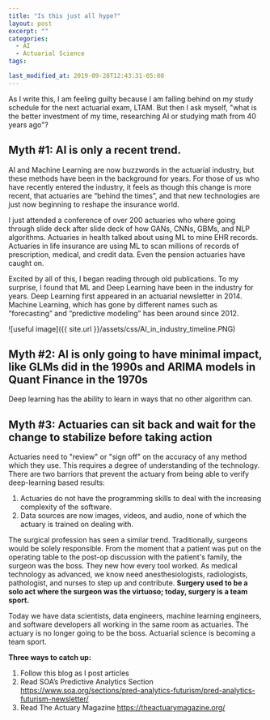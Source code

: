 ```yaml
---
title: "Is this just all hype?"
layout: post
excerpt: ""
categories:
  - AI
  - Actuarial Science
tags:

last_modified_at: 2019-09-28T12:43:31-05:00
---
```


As I write this, I am feeling guilty because I am falling behind on my study schedule for the next actuarial exam, LTAM.  But then I ask myself, "what is the better investment of my time, researching AI or studying math from 40 years ago"?

## Myth #1: AI is only a recent trend.

AI and Machine Learning are now buzzwords in the actuarial industry, but these methods have been in the background for years.  For those of us who have recently entered the industry, it feels as though this change is more recent, that actuaries are “behind the times”, and that new technologies are just now beginning to reshape the insurance world.

I just attended a conference of over 200 actuaries who where going through slide deck after slide deck of how GANs, CNNs, GBMs, and NLP algorithms.  Actuaries in health talked about using ML to mine EHR records.  Actuaries in life insurance are using ML to scan millions of records of prescription, medical, and credit data.  Even the pension actuaries have caught on.

Excited by all of this, I began reading through old publications.  To my surprise, I found that ML and Deep Learning have been in the industry for years.  Deep Learning first appeared in an actuarial newsletter in 2014.  Machine Learning, which has gone by different names such as “forecasting” and “predictive modeling” has been around since 2012.

![useful image]({{ site.url }}/assets/css/AI_in_industry_timeline.PNG)


## Myth #2: AI is only going to have minimal impact, like GLMs did in the 1990s and ARIMA models in Quant Finance in the 1970s

Deep learning has the ability to learn in ways that no other algorithm can.

## Myth #3: Actuaries can sit back and wait for the change to stabilize before taking action

Actuaries need to "review" or "sign off" on the accuracy of any method which they use.  This requires a degree of understanding of the technology.  There are two barriors that prevent the actuary from being able to verify deep-learning based results:

1. Actuaries do not have the programming skills to deal with the increasing complexity of the software.  
2. Data sources are now images, videos, and audio, none of which the actuary is trained on dealing with.

The surgical profession has seen a similar trend.  Traditionally, surgeons would be solely responsible.  From the moment that a patient was put on the operating table to the post-op discussion with the patient's family, the surgeon was the boss.  They new how every tool worked.  As medical technology as advanced, we know need anesthesiologists, radiologists, pathologist, and nurses to step up and contribute.  **Surgery used to be a solo act where the surgeon was the virtuoso; today, surgery is a team sport.**

Today we have data scientists, data engineers, machine learning engineers, and software developers all working in the same room as actuaries.  The actuary is no longer going to be the boss.  Actuarial science is becoming a team sport.


**Three ways to catch up:**

1.  Follow this blog as I post articles
2.	Read SOA’s Predictive Analytics Section https://www.soa.org/sections/pred-analytics-futurism/pred-analytics-futurism-newsletter/
3.	Read The Actuary Magazine https://theactuarymagazine.org/
